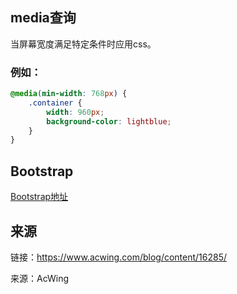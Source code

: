 ## media查询
当屏幕宽度满足特定条件时应用css。

### 例如：
```css
@media(min-width: 768px) {
    .container {
        width: 960px;
        background-color: lightblue;
    }
}
```

## Bootstrap
<a href = "https://v5.bootcss.com/">Bootstrap地址</a>

## 来源
链接：<a href="https://www.acwing.com/blog/content/16285/">https://www.acwing.com/blog/content/16285/</a>

来源：AcWing